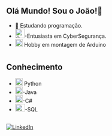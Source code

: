 
## Olá Mundo! Sou o João!🖖
- 🌱 Estudando programação.
- <a href="https://www.flaticon.com/free-icons/cybersecurity-monitoring" target="_blank">
  <img src="https://cdn-icons-png.flaticon.com/128/9305/9305711.png" width="25" height="25" alt="Cybersecurity Monitoring Icon"/></a>-Entusiasta em CyberSegurança.
- <img src="https://cdn-icons-png.flaticon.com/128/5921/5921800.png" width="20" height="20"/></a> Hobby em montagem de Arduino
#
## Conhecimento
- <a href="https://www.flaticon.com/free-icons/python" target="_blank"><img src="https://cdn-icons-png.flaticon.com/128/5968/5968350.png" width="20" height="20" alt="Python Icon"/></a> Python
- <a href="https://www.flaticon.com/free-icons/java" target="_blank"><img src="https://cdn-icons-png.flaticon.com/128/226/226777.png" width="20" height="20" alt="Java Icon"/></a>-Java
- <a href="https://www.flaticon.com/free-icons/c-sharp" target="_blank"><img src="https://cdn-icons-png.flaticon.com/128/6132/6132222.png" width="20" height="20" alt="C# Icon"/></a>-C#
- <img width="26px" src="https://upload.wikimedia.org/wikipedia/commons/8/87/Sql_data_base_with_logo.png" width="20" height="20">-SQL
##
[![LinkedIn](https://img.shields.io/badge/LinkedIn-0A66C2?style=for-the-badge&logo=linkedin&logoColor=white)](https://www.linkedin.com/in/joão-carlos-847a0b1a8/)


          
          
  
